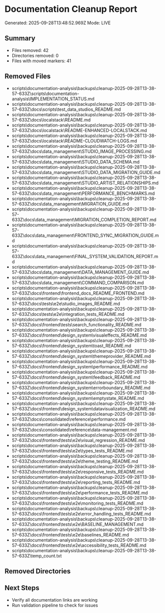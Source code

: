 # Documentation Cleanup Report

Generated: 2025-09-28T13:48:52.969Z
Mode: LIVE

## Summary

- Files removed: 42
- Directories removed: 0
- Files with moved markers: 41

## Removed Files

- scripts\documentation-analysis\backups\cleanup-2025-09-28T13-38-57-633Z\scripts\documentation-analysis\IMPLEMENTATION_STATUS.md
- scripts\documentation-analysis\backups\cleanup-2025-09-28T13-38-57-633Z\docs\scripts\test_data_studios_README.md
- scripts\documentation-analysis\backups\cleanup-2025-09-28T13-38-57-633Z\docs\localstack\README.md
- scripts\documentation-analysis\backups\cleanup-2025-09-28T13-38-57-633Z\docs\localstack\README-ENHANCED-LOCALSTACK.md
- scripts\documentation-analysis\backups\cleanup-2025-09-28T13-38-57-633Z\docs\localstack\README-CLOUDWATCH-LOGS.md
- scripts\documentation-analysis\backups\cleanup-2025-09-28T13-38-57-633Z\docs\data_management\STUDIO_IMAGE_PROCESSING.md
- scripts\documentation-analysis\backups\cleanup-2025-09-28T13-38-57-633Z\docs\data_management\STUDIO_DATA_SCHEMA.md
- scripts\documentation-analysis\backups\cleanup-2025-09-28T13-38-57-633Z\docs\data_management\STUDIO_DATA_MIGRATION_GUIDE.md
- scripts\documentation-analysis\backups\cleanup-2025-09-28T13-38-57-633Z\docs\data_management\STUDIO_ARTIST_RELATIONSHIPS.md
- scripts\documentation-analysis\backups\cleanup-2025-09-28T13-38-57-633Z\docs\data_management\PERFORMANCE_BENCHMARKS.md
- scripts\documentation-analysis\backups\cleanup-2025-09-28T13-38-57-633Z\docs\data_management\MIGRATION_GUIDE.md
- scripts\documentation-analysis\backups\cleanup-2025-09-28T13-38-57-633Z\docs\data_management\MIGRATION_COMPLETION_REPORT.md
- scripts\documentation-analysis\backups\cleanup-2025-09-28T13-38-57-633Z\docs\data_management\FRONTEND_SYNC_MIGRATION_GUIDE.md
- scripts\documentation-analysis\backups\cleanup-2025-09-28T13-38-57-633Z\docs\data_management\FINAL_SYSTEM_VALIDATION_REPORT.md
- scripts\documentation-analysis\backups\cleanup-2025-09-28T13-38-57-633Z\docs\data_management\DATA_MANAGEMENT_GUIDE.md
- scripts\documentation-analysis\backups\cleanup-2025-09-28T13-38-57-633Z\docs\data_management\COMMAND_COMPARISON.md
- scripts\documentation-analysis\backups\cleanup-2025-09-28T13-38-57-633Z\docs\frontend\frontend_docs_README_FRONTEND.md
- scripts\documentation-analysis\backups\cleanup-2025-09-28T13-38-57-633Z\docs\tests\e2e\studio_images_README.md
- scripts\documentation-analysis\backups\cleanup-2025-09-28T13-38-57-633Z\docs\tests\e2e\integration_tests_README.md
- scripts\documentation-analysis\backups\cleanup-2025-09-28T13-38-57-633Z\docs\frontend\tests\search_functionality_README.md
- scripts\documentation-analysis\backups\cleanup-2025-09-28T13-38-57-633Z\docs\frontend\design_system\visualeffects_README.md
- scripts\documentation-analysis\backups\cleanup-2025-09-28T13-38-57-633Z\docs\frontend\design_system\toast_README.md
- scripts\documentation-analysis\backups\cleanup-2025-09-28T13-38-57-633Z\docs\frontend\design_system\themeprovider_README.md
- scripts\documentation-analysis\backups\cleanup-2025-09-28T13-38-57-633Z\docs\frontend\design_system\performance_README.md
- scripts\documentation-analysis\backups\cleanup-2025-09-28T13-38-57-633Z\docs\frontend\design_system\feedback_README.md
- scripts\documentation-analysis\backups\cleanup-2025-09-28T13-38-57-633Z\docs\frontend\design_system\errorboundary_README.md
- scripts\documentation-analysis\backups\cleanup-2025-09-28T13-38-57-633Z\docs\frontend\design_system\emptystate_README.md
- scripts\documentation-analysis\backups\cleanup-2025-09-28T13-38-57-633Z\docs\frontend\design_system\datavisualization_README.md
- scripts\documentation-analysis\backups\cleanup-2025-09-28T13-38-57-633Z\docs\consolidated\reference\performance.md
- scripts\documentation-analysis\backups\cleanup-2025-09-28T13-38-57-633Z\docs\consolidated\reference\data-management.md
- scripts\documentation-analysis\backups\cleanup-2025-09-28T13-38-57-633Z\docs\frontend\tests\e2e\visual_regression_README.md
- scripts\documentation-analysis\backups\cleanup-2025-09-28T13-38-57-633Z\docs\frontend\tests\e2e\types_tests_README.md
- scripts\documentation-analysis\backups\cleanup-2025-09-28T13-38-57-633Z\docs\frontend\tests\e2e\theme_testing_README.md
- scripts\documentation-analysis\backups\cleanup-2025-09-28T13-38-57-633Z\docs\frontend\tests\e2e\responsive_tests_README.md
- scripts\documentation-analysis\backups\cleanup-2025-09-28T13-38-57-633Z\docs\frontend\tests\e2e\reporting_tests_README.md
- scripts\documentation-analysis\backups\cleanup-2025-09-28T13-38-57-633Z\docs\frontend\tests\e2e\performance_tests_README.md
- scripts\documentation-analysis\backups\cleanup-2025-09-28T13-38-57-633Z\docs\frontend\tests\e2e\monitoring_tests_README.md
- scripts\documentation-analysis\backups\cleanup-2025-09-28T13-38-57-633Z\docs\frontend\tests\e2e\error_handling_tests_README.md
- scripts\documentation-analysis\backups\cleanup-2025-09-28T13-38-57-633Z\docs\frontend\tests\e2e\BASELINE_MANAGEMENT.md
- scripts\documentation-analysis\backups\cleanup-2025-09-28T13-38-57-633Z\docs\frontend\tests\e2e\baselines_README.md
- scripts\documentation-analysis\backups\cleanup-2025-09-28T13-38-57-633Z\docs\frontend\tests\e2e\accessibility_tests_README.md
- scripts\documentation-analysis\backups\cleanup-2025-09-28T13-38-57-633Z\temp_count.txt

## Removed Directories



## Next Steps

- Verify all documentation links are working
- Run validation pipeline to check for issues
